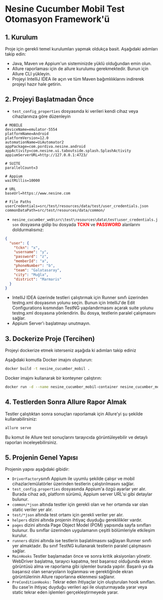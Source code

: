 # Nesine Cucumber Mobil Test Otomasyon Framework'ü

## 1. Kurulum
Proje için gerekli temel kurulumları yapmak oldukça basit. Aşağıdaki adımları takip edin:

* Java, Maven ve Appium'un sisteminizde yüklü olduğundan emin olun.
* Allure raporlaması için de allure kurulumu gerekmektedir. Bunun için Allure CLI yükleyin.
* Projeyi IntelliJ IDEA ile açın ve tüm Maven bağımlılıklarını indirerek projeyi hazır hale getirin.

## 2. Projeyi Başlatmadan Önce
* ``test_config_properties`` dosyasında ki verileri kendi cihaz veya cihazlarınıza göre düzenleyin
```properties
# MOBILE
deviceName=emulator-5554
platformName=Android
platformVersion=12.0
automationName=UiAutomator2
appPackage=com.pordiva.nesine.android
appActivity=com.nesine.ui.taboutside.splash.SplashActivity
appiumServerURL=http://127.0.0.1:4723/

# SUITE
parallelCount=3

# Appium
waitMillis=10000

# URL
baseUrl=https://www.nesine.com

# File Paths
userCredentials=src/test/resources/data/test/user_credentials.json
commonDataPath=src/test/resources/data/common/

```

* ``nesine_cucumber_web\src\test\resources\data\test\user_credentials.json`` dosyasına gidip bu dosyada <span style="color:red">**TCKN**</span> ve <span style="color:red">**PASSWORD**</span> alanlarını doldurmalısınız:

```json {
{
  "user": {
    "tckn": "x",
    "username": "y",
    "password": "z",
    "memberId": "a",
    "phoneNumber": "b",
    "team": "Galatasaray",
    "city": "Muğla",
    "district": "Marmaris"
  }
}
```

* IntelliJ IDEA üzerinde testleri çalıştırmak için Runner sınıfı üzerinden testng.xml dosyasının yolunu seçin. Bunun için IntelliJ'de Edit Configurations kısmından TestNG yapılandırmasını açarak suite yolunu testng.xml dosyasına yönlendirin. Bu dosya, testlerin paralel çalışmasını sağlar.
* Appium Server'ı başlatmayı unutmayın.

## 3. Dockerize Proje (Tercihen)
Projeyi dockerize etmek isterseniz aşağıda ki adımları takip ediniz

Aşağıdaki komutla Docker imajını oluşturun:
```bash
docker build -t nesine_cucumber_mobil .
```

Docker imajını kullanarak bir konteyner çalıştırın:
```bash
docker run -d --name nesine_cucumber_mobil-container nesine_cucumber_mobil
```

## 4. Testlerden Sonra Allure Rapor Almak

Testler çalıştıktan sonra sonuçları raporlamak için Allure'yi şu şekilde kullanabilirsiniz:
```bash
allure serve
```
Bu komut ile Allure test sonuçlarını tarayıcıda görüntüleyebilir ve detaylı raporları inceleyebilirsiniz.


## 5. Projenin Genel Yapısı
Projenin yapısı aşağıdaki gibidir:

* ``DriverFactory``sınıfı Appium ile uyumlu şekilde çalışır ve mobil cihazlar/emülatörler üzerinden testlerin çalıştırılmasını sağlar.
* ``test_config.properties`` dosyasında Appium'a özgü ayarlar yer alır. Burada cihaz adı, platform sürümü, Appium server URL'si gibi detaylar bulunur.
* ``common/*json`` altında testler için gerekli olan ve her ortamda var olan static veriler yer alır. 
* ``test/*json`` altında test ortamı için gerekli veriler yer alır.
* ``helpers`` dizini altında projenin ihtiyaç duyduğu gereklilikler vardır.
* ``pages`` dizini altında Page Object Model (POM) yapısında sayfa sınıfları bulunur. Bu sınıflar üzerinden uygulamanın çeşitli bölümleriyle etkileşim kurulur.
* ``runners`` dizini altında ise testlerin başlatılmasını sağlayan Runner sınıfı yer almaktadır. Bu sınıf TestNG kullanarak testlerin paralel çalışmasını sağlar.
* ``MainHooks`` Testler başlamadan önce ve sonra kritik aksiyonları yönetir. WebDriver başlatma, tarayıcı kapatma, test başarısız olduğunda ekran görüntüsü alma ve raporlama gibi işlemler burada yapılır. Başarılı ya da başarısız olan senaryoların loglanması ve gerektiğinde ekran görüntülerinin Allure raporlarına eklenmesi sağlanır.
* ``PreConditionHooks:`` Tekrar eden ihtiyaçlar için oluşturulan hook sınıfları. Bu case'in ihtiyaç duyduğu verileri api ile oluşturmayada yarar veya static tekrar eden işlemleri gerçekleştirmeyede yarar.





